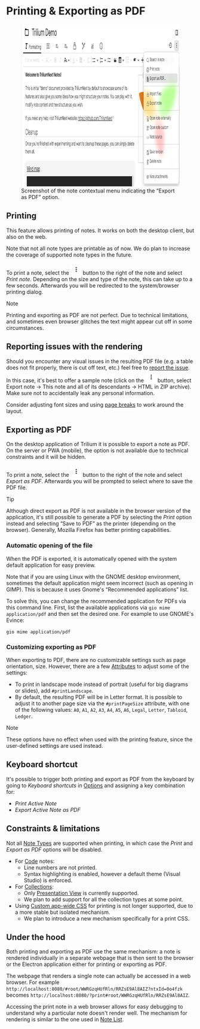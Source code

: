 # Printing & Exporting as PDF
<figure class="image"><img style="aspect-ratio:951/432;" src="Printing &amp; Exporting as PD.png" width="951" height="432"><figcaption>Screenshot of the note contextual menu indicating the “Export as PDF” option.</figcaption></figure>

## Printing

This feature allows printing of notes. It works on both the desktop client, but also on the web.

Note that not all note types are printable as of now. We do plan to increase the coverage of supported note types in the future.

To print a note, select the <img src="1_Printing &amp; Exporting as PD.png" width="29" height="31"> button to the right of the note and select _Print note_. Depending on the size and type of the note, this can take up to a few seconds. Afterwards you will be redirected to the system/browser printing dialog.

> [!NOTE]
> Printing and exporting as PDF are not perfect. Due to technical limitations, and sometimes even browser glitches the text might appear cut off in some circumstances. 

## Reporting issues with the rendering

Should you encounter any visual issues in the resulting PDF file (e.g. a table does not fit properly, there is cut off text, etc.) feel free to [report the issue](../../Troubleshooting/Reporting%20issues.md). In this case, it's best to offer a sample note (click on the <img src="1_Printing &amp; Exporting as PD.png" width="29" height="31"> button, select Export note → This note and all of its descendants → HTML in ZIP archive). Make sure not to accidentally leak any personal information.

Consider adjusting font sizes and using [page breaks](../../Note%20Types/Text/Insert%20buttons.md) to work around the layout.

## Exporting as PDF

On the desktop application of Trilium it is possible to export a note as PDF. On the server or PWA (mobile), the option is not available due to technical constraints and it will be hidden.

To print a note, select the ![](1_Printing%20&%20Exporting%20as%20PD.png) button to the right of the note and select _Export as PDF_. Afterwards you will be prompted to select where to save the PDF file.

> [!TIP]
> Although direct export as PDF is not available in the browser version of the application, it's still possible to generate a PDF by selecting the _Print_ option instead and selecting “Save to PDF” as the printer (depending on the browser). Generally, Mozilla Firefox has better printing capabilities.

### Automatic opening of the file

When the PDF is exported, it is automatically opened with the system default application for easy preview.

Note that if you are using Linux with the GNOME desktop environment, sometimes the default application might seem incorrect (such as opening in GIMP). This is because it uses Gnome's “Recommended applications” list.

To solve this, you can change the recommended application for PDFs via this command line. First, list the available applications via `gio mime application/pdf` and then set the desired one. For example to use GNOME's Evince:

```
gio mime application/pdf
```

### Customizing exporting as PDF

When exporting to PDF, there are no customizable settings such as page orientation, size. However, there are a few <a class="reference-link" href="../../Advanced%20Usage/Attributes.md">Attributes</a> to adjust some of the settings:

*   To print in landscape mode instead of portrait (useful for big diagrams or slides), add `#printLandscape`.
*   By default, the resulting PDF will be in Letter format. It is possible to adjust it to another page size via the `#printPageSize` attribute, with one of the following values: `A0`, `A1`, `A2`, `A3`, `A4`, `A5`, `A6`, `Legal`, `Letter`, `Tabloid`, `Ledger`.

> [!NOTE]
> These options have no effect when used with the printing feature, since the user-defined settings are used instead.

## Keyboard shortcut

It's possible to trigger both printing and export as PDF from the keyboard by going to _Keyboard shortcuts_ in <a class="reference-link" href="../UI%20Elements/Options.md">Options</a> and assigning a key combination for:

*   _Print Active Note_
*   _Export Active Note as PDF_

## Constraints & limitations

Not all <a class="reference-link" href="../../Note%20Types.md">Note Types</a> are supported when printing, in which case the _Print_ and _Export as PDF_ options will be disabled.

*   For <a class="reference-link" href="../../Note%20Types/Code.md">Code</a> notes:
    *   Line numbers are not printed.
    *   Syntax highlighting is enabled, however a default theme (Visual Studio) is enforced.
*   For <a class="reference-link" href="../../Collections.md">Collections</a>:
    *   Only <a class="reference-link" href="../../Collections/Presentation%20View.md">Presentation View</a> is currently supported.
    *   We plan to add support for all the collection types at some point.
*   Using <a class="reference-link" href="../../Theme%20development/Custom%20app-wide%20CSS.md">Custom app-wide CSS</a> for printing is not longer supported, due to a more stable but isolated mechanism.
    *   We plan to introduce a new mechanism specifically for a print CSS.

## Under the hood

Both printing and exporting as PDF use the same mechanism: a note is rendered individually in a separate webpage that is then sent to the browser or the Electron application either for printing or exporting as PDF.

The webpage that renders a single note can actually be accessed in a web browser. For example `http://localhost:8080/#root/WWRGzqHUfRln/RRZsE9Al8AIZ?ntxId=0o4fzk` becomes `http://localhost:8080/?print#root/WWRGzqHUfRln/RRZsE9Al8AIZ`.

Accessing the print note in a web browser allows for easy debugging to understand why a particular note doesn't render well. The mechanism for rendering is similar to the one used in <a class="reference-link" href="Note%20List.md">Note List</a>.